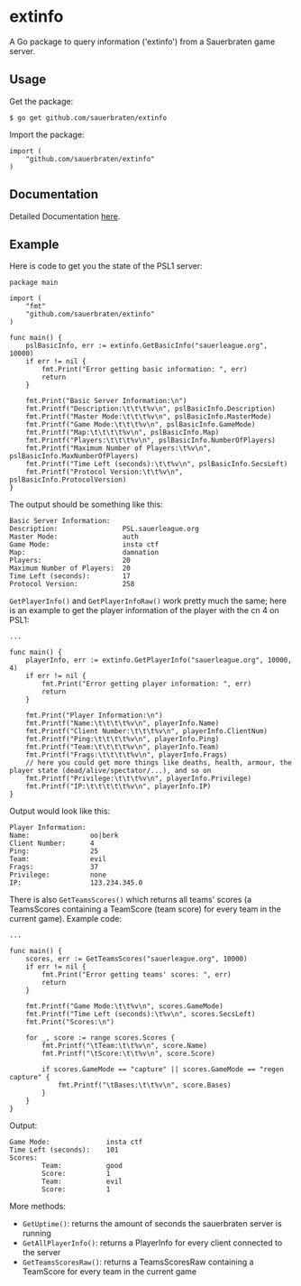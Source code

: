 # extinfo

A  Go package to query information ('extinfo') from a Sauerbraten game server. 

## Usage

Get the package:

	$ go get github.com/sauerbraten/extinfo

Import the package:

	import (
		"github.com/sauerbraten/extinfo"
	)

## Documentation

Detailed Documentation [here](http://go.pkgdoc.org/github.com/sauerbraten/extinfo).

## Example

Here is code to get you the state of the PSL1 server:

	package main
	
	import (
		"fmt"
		"github.com/sauerbraten/extinfo"
	)
	
	func main() {
		pslBasicInfo, err := extinfo.GetBasicInfo("sauerleague.org", 10000)
		if err != nil {
			fmt.Print("Error getting basic information: ", err)
			return
		}
	
		fmt.Print("Basic Server Information:\n")
		fmt.Printf("Description:\t\t\t%v\n", pslBasicInfo.Description)
		fmt.Printf("Master Mode:\t\t\t%v\n", pslBasicInfo.MasterMode)
		fmt.Printf("Game Mode:\t\t\t%v\n", pslBasicInfo.GameMode)
		fmt.Printf("Map:\t\t\t\t%v\n", pslBasicInfo.Map)
		fmt.Printf("Players:\t\t\t%v\n", pslBasicInfo.NumberOfPlayers)
		fmt.Printf("Maximum Number of Players:\t%v\n", 	pslBasicInfo.MaxNumberOfPlayers)
		fmt.Printf("Time Left (seconds):\t\t%v\n", pslBasicInfo.SecsLeft)
		fmt.Printf("Protocol Version:\t\t%v\n", pslBasicInfo.ProtocolVersion)
	}

The output should be something like this:

	Basic Server Information:
	Description:				PSL.sauerleague.org
	Master Mode:				auth
	Game Mode:					insta ctf
	Map:						damnation
	Players:					20
	Maximum Number of Players:	20
	Time Left (seconds):		17
	Protocol Version:			258

`GetPlayerInfo()` and `GetPlayerInfoRaw()` work pretty much the same; here is an example to get the player information of the player with the cn 4 on PSL1:

	...
	
	func main() {
		playerInfo, err := extinfo.GetPlayerInfo("sauerleague.org", 10000, 4)
		if err != nil {
			fmt.Print("Error getting player information: ", err)
			return
		}
	
		fmt.Print("Player Information:\n")
		fmt.Printf("Name:\t\t\t\t%v\n", playerInfo.Name)
		fmt.Printf("Client Number:\t\t\t%v\n", playerInfo.ClientNum)	
		fmt.Printf("Ping:\t\t\t\t%v\n", playerInfo.Ping)
		fmt.Printf("Team:\t\t\t\t%v\n", playerInfo.Team)
		fmt.Printf("Frags:\t\t\t\t%v\n", playerInfo.Frags)
		// here you could get more things like deaths, health, armour, the player state (dead/alive/spectator/...), and so on
		fmt.Printf("Privilege:\t\t\t%v\n", playerInfo.Privilege)
		fmt.Printf("IP:\t\t\t\t\t%v\n", playerInfo.IP)
	}

Output would look like this:

	Player Information:
	Name:				oo|berk
	Client Number:		4
	Ping:				25
	Team:				evil
	Frags:				37
	Privilege:			none
	IP:					123.234.345.0

There is also `GetTeamsScores()` which returns all teams' scores (a TeamsScores containing a TeamScore (team score) for every team in the current game). Example code:

	...
	
	func main() {
		scores, err := GetTeamsScores("sauerleague.org", 10000)
		if err != nil {
			fmt.Print("Error getting teams' scores: ", err)
			return
		}

		fmt.Printf("Game Mode:\t\t%v\n", scores.GameMode)
		fmt.Printf("Time Left (seconds):\t%v\n", scores.SecsLeft)
		fmt.Print("Scores:\n")

		for _, score := range scores.Scores {
			fmt.Printf("\tTeam:\t\t%v\n", score.Name)
			fmt.Printf("\tScore:\t\t%v\n", score.Score)

			if scores.GameMode == "capture" || scores.GameMode == "regen capture" {
				fmt.Printf("\tBases:\t\t%v\n", score.Bases)
			}
		}
	}

Output:

	Game Mode:				insta ctf
	Time Left (seconds):	101
	Scores:
			Team:			good
			Score:			1
			Team:			evil
			Score:			1


More methods:

- `GetUptime()`: returns the amount of seconds the sauerbraten server is running
- `GetAllPlayerInfo()`: returns a PlayerInfo for every client connected to the server
- `GetTeamsScoresRaw()`: returns a TeamsScoresRaw containing a TeamScore for every team in the current game
